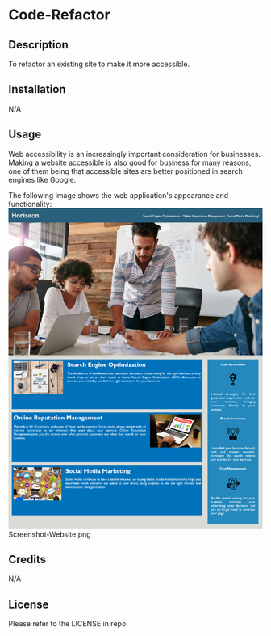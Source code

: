 # Code-Refactor

## Description
To refactor an existing site to make it more accessible.

## Installation
N/A

## Usage
Web accessibility is an increasingly important consideration for businesses. Making a website accessible is also good for business for many reasons, one of them being that accessible sites are better positioned in search engines like Google.

The following image shows the web application's appearance and functionality:
![Screenshot-Not-Found](assets/images/Screenshot-website.png)
Screenshot-Website.png

## Credits
N/A

## License
Please refer to the LICENSE in repo.
